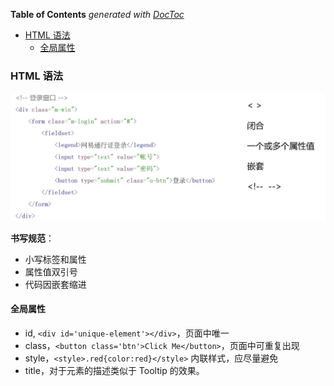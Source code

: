 <!-- START doctoc generated TOC please keep comment here to allow auto update -->
<!-- DON'T EDIT THIS SECTION, INSTEAD RE-RUN doctoc TO UPDATE -->
**Table of Contents**  *generated with [DocToc](https://github.com/thlorenz/doctoc)*

- [HTML 语法](#html-%E8%AF%AD%E6%B3%95)
  - [全局属性](#%E5%85%A8%E5%B1%80%E5%B1%9E%E6%80%A7)

<!-- END doctoc generated TOC please keep comment here to allow auto update -->

### HTML 语法

![](../img/H/html-syntax.png)

**书写规范**：

- 小写标签和属性
- 属性值双引号
- 代码因嵌套缩进

#### 全局属性

- id, `<div id='unique-element'></div>`，页面中唯一
- class，`<button class='btn'>Click Me</button>`，页面中可重复出现
- style，`<style>.red{color:red}</style>` 内联样式，应尽量避免
- title，对于元素的描述类似于 Tooltip 的效果。
